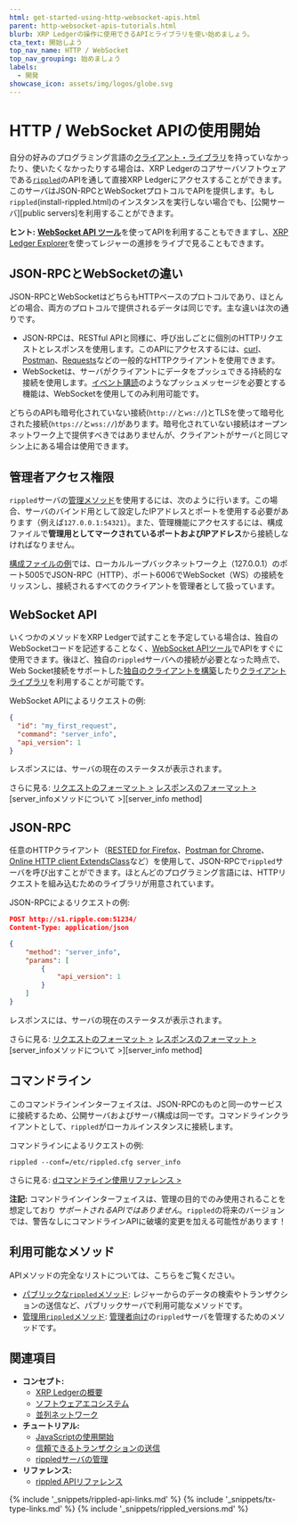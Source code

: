 ```yaml
---
html: get-started-using-http-websocket-apis.html
parent: http-websocket-apis-tutorials.html
blurb: XRP Ledgerの操作に使用できるAPIとライブラリを使い始めましょう。
cta_text: 開始しよう
top_nav_name: HTTP / WebSocket
top_nav_grouping: 始めましょう
labels:
  - 開発
showcase_icon: assets/img/logos/globe.svg
---
```

# HTTP / WebSocket APIの使用開始

自分の好みのプログラミング言語の[クライアント・ライブラリ](client-libraries.html)を持っていなかったり、使いたくなかったりする場合は、XRP Ledgerのコアサーバソフトウェアである[`rippled`](xrpl-servers.html)のAPIを通して直接XRP Ledgerにアクセスすることができます。このサーバはJSON-RPCとWebSocketプロトコルでAPIを提供します。もし`rippled`(install-rippled.html)のインスタンスを実行しない場合でも、[公開サーバ][public servers]を利用することができます。

**ヒント:** [**WebSocket API ツール**](websocket-api-tool.html)を使ってAPIを利用することもできますし、[XRP Ledger Explorer](https://livenet.xrpl.org/)を使ってレジャーの進捗をライブで見ることもできます。

## JSON-RPCとWebSocketの違い

JSON-RPCとWebSocketはどちらもHTTPベースのプロトコルであり、ほとんどの場合、両方のプロトコルで提供されるデータは同じです。主な違いは次の通りです。

- JSON-RPCは、RESTful APIと同様に、呼び出しごとに個別のHTTPリクエストとレスポンスを使用します。このAPIにアクセスするには、[curl](https://curl.se/)、[Postman](https://www.postman.com/downloads/)、[Requests](https://requests.readthedocs.io/)などの一般的なHTTPクライアントを使用できます。
- WebSocketは、サーバがクライアントにデータをプッシュできる持続的な接続を使用します。[イベント購読](subscribe.html)のようなプッシュメッセージを必要とする機能は、WebSocketを使用してのみ利用可能です。

どちらのAPIも暗号化されていない接続(`http://`と`ws://`)とTLSを使って暗号化された接続(`https://`と`wss://`)があります。暗号化されていない接続はオープンネットワーク上で提供すべきではありませんが、クライアントがサーバと同じマシン上にある場合は使用できます。


## 管理者アクセス権限

`rippled`サーバの[管理メソッド](admin-api-methods.html)を使用するには、次のように行います。この場合、サーバのバインド用として設定したIPアドレスとポートを使用する必要があります（例えば`127.0.0.1:54321`）。また、管理機能にアクセスするには、構成ファイルで**管理用としてマークされているポートおよびIPアドレス**から接続しなければなりません。

[構成ファイルの例](https://github.com/XRPLF/rippled/blob/8429dd67e60ba360da591bfa905b58a35638fda1/cfg/rippled-example.cfg#L1050-L1073)では、ローカルループバックネットワーク上（127.0.0.1）のポート5005でJSON-RPC（HTTP）、ポート6006でWebSocket（WS）の接続をリッスンし、接続されるすべてのクライアントを管理者として扱っています。


## WebSocket API

いくつかのメソッドをXRP Ledgerで試すことを予定している場合は、独自のWebSocketコードを記述することなく、[WebSocket APIツール](websocket-api-tool.html)でAPIをすぐに使用できます。後ほど、独自の`rippled`サーバへの接続が必要となった時点で、Web Socket接続をサポートした[独自のクライアントを構築](monitor-incoming-payments-with-websocket.html)したり[クライアントライブラリ](client-libraries.html)を利用することが可能です。

WebSocket APIによるリクエストの例:

```json
{
  "id": "my_first_request",
  "command": "server_info",
  "api_version": 1
}
```

レスポンスには、サーバの現在のステータスが表示されます。

さらに見る: [リクエストのフォーマット >](request-formatting.html) [レスポンスのフォーマット >](response-formatting.html) [server_infoメソッドについて >][server_info method]

## JSON-RPC

任意のHTTPクライアント（[RESTED for Firefox](https://addons.mozilla.org/en-US/firefox/addon/rested/)、[Postman for Chrome](https://chrome.google.com/webstore/detail/postman/fhbjgbiflinjbdggehcddcbncdddomop?hl=en)、[Online HTTP client ExtendsClass](https://extendsclass.com/rest-client-online.html)など）を使用して、JSON-RPCで`rippled`サーバを呼び出すことができます。ほとんどのプログラミング言語には、HTTPリクエストを組み込むためのライブラリが用意されています。

JSON-RPCによるリクエストの例:

```json
POST http://s1.ripple.com:51234/
Content-Type: application/json

{
    "method": "server_info",
    "params": [
        {
            "api_version": 1
        }
    ]
}
```

レスポンスには、サーバの現在のステータスが表示されます。

さらに見る: [リクエストのフォーマット >](request-formatting.html#json-rpcフォーマット) [レスポンスのフォーマット >](response-formatting.html) [server_infoメソッドについて >][server_info method]

## コマンドライン

このコマンドラインインターフェイスは、JSON-RPCのものと同一のサービスに接続するため、公開サーバおよびサーバ構成は同一です。コマンドラインクライアントとして、`rippled`がローカルインスタンスに接続します。

コマンドラインによるリクエストの例:

```
rippled --conf=/etc/rippled.cfg server_info
```

さらに見る: [dコマンドライン使用リファレンス >](commandline-usage.html)

**注記:** コマンドラインインターフェイスは、管理の目的でのみ使用されることを想定しており _サポートされるAPIではありません_。`rippled`の将来のバージョンでは、警告なしにコマンドラインAPIに破壊的変更を加える可能性があります！

## 利用可能なメソッド

APIメソッドの完全なリストについては、こちらをご覧ください。

- [パブリックな`rippled`メソッド](public-api-methods.html): レジャーからのデータの検索やトランザクションの送信など、パブリックサーバで利用可能なメソッドです。
- [管理用`rippled`メソッド](admin-api-methods.html): [管理者向け](manage-the-rippled-server.html)の`rippled`サーバを管理するためのメソッドです。


## 関連項目

- **コンセプト:**
  - [XRP Ledgerの概要](xrp-ledger-overview.html)
  - [ソフトウェアエコシステム](software-ecosystem.html)
  - [並列ネットワーク](parallel-networks.html)
- **チュートリアル:**
  - [JavaScriptの使用開始](get-started-using-javascript.html)
  - [信頼できるトランザクションの送信](reliable-transaction-submission.html)
  - [rippledサーバの管理](manage-the-rippled-server.html)
- **リファレンス:**
  - [rippled APIリファレンス](http-websocket-apis.html)

<!--{# common link defs #}-->
{% include '_snippets/rippled-api-links.md' %}
{% include '_snippets/tx-type-links.md' %}
{% include '_snippets/rippled_versions.md' %}
